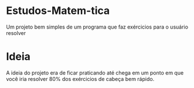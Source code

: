 # Estudos-Matem-tica
Um projeto bem simples de um programa que faz exércicios para o usuário resolver
# Ideia
A ideia do projeto era de ficar praticando até chega em um ponto em que você  iria resolver 80% dos exércicios de cabeça bem rápido.

